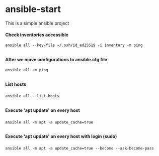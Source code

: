 # ansible-start

This is a simple ansible project
#### Check inventories accessible
`ansible all --key-file ~/.ssh/id_ed25519 -i inventory -m ping`
##
#### After we move configurations to ansible.cfg file
`ansible all -m ping`

##
#### List hosts
###
`ansible all --list-hosts`

##
**Execute 'apt update' on every host**
###
`ansible all -m apt -a update_cache=true`

##
**Execute 'apt update' on every host with login (sudo)**
###
`ansible all -m apt -a update_cache=true --become --ask-become-pass`
